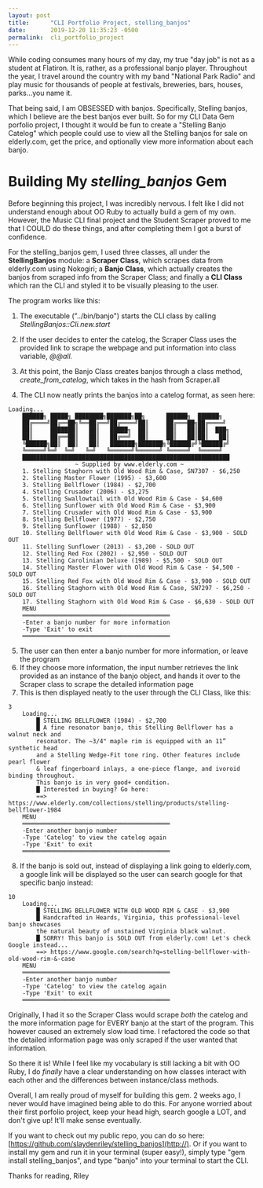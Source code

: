```yaml
---
layout: post
title:      "CLI Portfolio Project, stelling_banjos"
date:       2019-12-20 11:35:23 -0500
permalink:  cli_portfolio_project
---
```


While coding consumes many hours of my day, my true "day job" is not as a student at Flatiron. It is, rather, as a professional banjo player. Throughout the year, I travel around the country with my band "National Park Radio" and play music for thousands of people at festivals, breweries, bars, houses, parks...you name it.

That being said, I am OBSESSED with banjos. Specifically, Stelling banjos, which I believe are the best banjos ever built. So for my CLI Data Gem porfolio project, I thought it would be fun to create a "Stelling Banjo Catelog"  which people could use to view all the Stelling banjos for sale on elderly.com, get the price, and optionally view more information about each banjo.

# Building My *stelling_banjos* Gem

Before beginning this project, I was incredibly nervous. I felt like I did not understand enough about OO Ruby to actually build a gem of my own. However, the Music CLI final project and the Student Scraper proved to me that I COULD do these things, and after completing them I got a burst of confidence.

For the stelling_banjos gem, I used three classes, all under the **StellingBanjos** module: a **Scraper Class**, which scrapes data from elderly.com using Nokogiri; a **Banjo Class**, which actually creates the banjos from scraped info from the Scraper Class; and finally a **CLI Class** which ran the CLI and styled it to be visually pleasing to the user.

The program works like this:

1. The executable ("../bin/banjo") starts the CLI class by calling *StellingBanjos::Cli.new.start*

2. If the user decides to enter the catelog, the Scraper Class uses the provided link to scrape the webpage and put information into class variable, *@@all.*

3. At this point, the Banjo Class creates banjos through a class method, *create_from_catelog*, which takes in the hash from Scraper.all

4. The CLI now neatly prints the banjos into a catelog format, as seen here:
```
Loading...
    ██████╗ █████╗ ████████╗███████╗██╗      ██████╗  ██████╗
    ██╔════╝██╔══██╗╚══██╔══╝██╔════╝██║     ██╔═══██╗██╔════╝
    ██║     ███████║   ██║   █████╗  ██║     ██║   ██║██║  ███╗
    ██║     ██╔══██║   ██║   ██╔══╝  ██║     ██║   ██║██║   ██║
    ╚██████╗██║  ██║   ██║   ███████╗███████╗╚██████╔╝╚██████╔╝
    ╚═════╝╚═╝  ╚═╝   ╚═╝   ╚══════╝╚══════╝ ╚═════╝  ╚═════╝
    ███████████████████████████████████████████████████████████
                   ~ Supplied by www.elderly.com ~
    1. Stelling Staghorn with Old Wood Rim & Case, SN7307 - $6,250
    2. Stelling Master Flower (1995) - $3,600
    3. Stelling Bellflower (1984) - $2,700
    4. Stelling Crusader (2006) - $3,275
    5. Stelling Swallowtail with Old Wood Rim & Case - $4,600
    6. Stelling Sunflower with Old Wood Rim & Case - $3,900
    7. Stelling Crusader with Old Wood Rim & Case - $3,900
    8. Stelling Bellflower (1977) - $2,750
    9. Stelling Sunflower (1988) - $2,850
    10. Stelling Bellflower with Old Wood Rim & Case - $3,900 - SOLD OUT
    11. Stelling Sunflower (2013) - $3,200 - SOLD OUT
    12. Stelling Red Fox (2002) - $2,950 - SOLD OUT
    13. Stelling Carolinian Deluxe (1989) - $5,500 - SOLD OUT
    14. Stelling Master Flower with Old Wood Rim & Case - $4,500 - SOLD OUT
    15. Stelling Red Fox with Old Wood Rim & Case - $3,900 - SOLD OUT
    16. Stelling Staghorn with Old Wood Rim & Case, SN7297 - $6,250 - SOLD OUT
    17. Stelling Staghorn with Old Wood Rim & Case - $6,630 - SOLD OUT
    MENU
    ══════════════════════════════════════════
    -Enter a banjo number for more information
    -Type 'Exit' to exit
    ══════════════════════════════════════════
```

5. The user can then enter a banjo number for more information, or leave the program
6. If they choose more information, the input number retrieves the link provided as an instance of the banjo object, and hands it over to the Scraper class to scrape the detailed information page
7. This is then displayed neatly to the user through the CLI Class, like this:

```
3
    Loading...
        █ STELLING BELLFLOWER (1984) - $2,700
        █ A fine resonator banjo, this Stelling Bellflower has a walnut neck and
        resonator. The ~3/4" maple rim is equipped with an 11” synthetic head
        and a Stelling Wedge-Fit tone ring. Other features include pearl flower
        & leaf fingerboard inlays, a one-piece flange, and ivoroid binding throughout.
        This banjo is in very good+ condition.
        █ Interested in buying? Go here:
        ==> https://www.elderly.com/collections/stelling/products/stelling-bellflower-1984
    MENU
    ══════════════════════════════════════════
    -Enter another banjo number
    -Type 'Catelog' to view the catelog again
    -Type 'Exit' to exit
    ══════════════════════════════════════════
```


8. If the banjo is sold out, instead of displaying a link going to elderly.com, a google link will be displayed so the user can search google for that specific banjo instead:

```
10
    Loading...
        █ STELLING BELLFLOWER WITH OLD WOOD RIM & CASE - $3,900
        █ Handcrafted in Heards, Virginia, this professional-level banjo showcases
        the natural beauty of unstained Virginia black walnut.
        █ SORRY! This banjo is SOLD OUT from elderly.com! Let's check Google instead...
        ==> https://www.google.com/search?q=stelling-bellflower-with-old-wood-rim-&-case
    MENU
    ══════════════════════════════════════════
    -Enter another banjo number
    -Type 'Catelog' to view the catelog again
    -Type 'Exit' to exit
    ══════════════════════════════════════════
```



Originally, I had it so the Scraper Class would scrape *both* the catelog and the more information page for EVERY banjo at the start of the program. This however caused an extremely slow load time. I refactored the code so that the detailed information page was only scraped if the user wanted that information.

So there it is! While I feel like my vocabulary is still lacking a bit with OO Ruby, I do *finally* have a clear understanding on how classes interact with each other and the differences between instance/class methods.

Overall, I am really proud of myself for building this gem. 2 weeks ago, I never would have imagined being able to do this. For anyone worried about their first porfolio project, keep your head high, search google a LOT, and don't give up! It'll make sense eventually.

If you want to check out my public repo, you can do so here: [https://github.com/slaydenriley/stelling_banjos](http://). Or if you want to install my gem and run it in your terminal (super easy!), simply type "gem install stelling_banjos", and type "banjo" into your terminal to start the CLI.

Thanks for reading,
Riley













